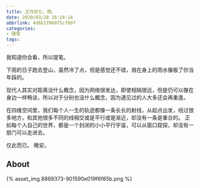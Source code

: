 ```yaml
---
title: 正月初七，雨。
date: 2020/03/28 16:24:14
abbrlink: 4d6b1f06075cf697
categories:
- 随笔
tags:
---
```

我知道你会看，所以提笔。

下雨的日子跑去登山，虽然冷了点，但是感觉还不错，溅在身上的雨水像极了你当年踩的。

现代人其实对距离没什么概念，因为网络很发达，即使相隔很远，但是仍可以像在身边一样畅谈，所以对于分别也没什么概念，因为遇见过的人大多还会再重逢。

在四维空间里，我们每个人一生的轨迹都像一条长长的射线，从起点出发，经过很多地方，和其他很多不同的线相交或是平行或是渐近，却没有一条是重合的。
正如每个人自己的世界，都是一个封闭的小小平行宇宙，可以从窗口窥探，却没有一扇门可以走进去。

仅此而已。
晚安。


## About
{% asset_img 8869373-901590e019f6f85b.png %}
